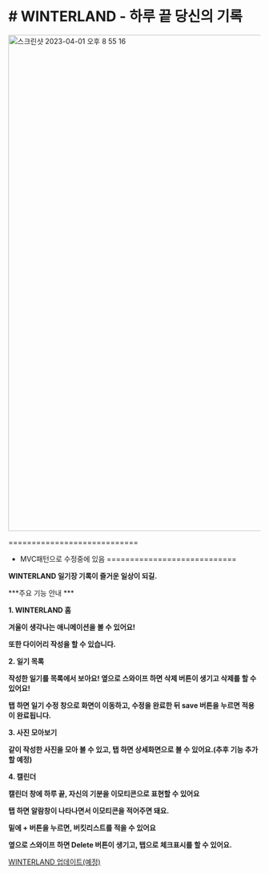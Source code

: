 # # WINTERLAND - 하루 끝 당신의 기록

<img width="989" alt="스크린샷 2023-04-01 오후 8 55 16" src="https://user-images.githubusercontent.com/110097186/230266749-747bae73-8eef-499b-b01b-f3b73681174c.png">

============================
- MVC패턴으로 수정중에 있음
============================

**WINTERLAND 일기장
기록이 즐거운 일상이 되길.**

***주요 기능 안내 ***

**1. WINTERLAND 홈**

**겨울이 생각나는 애니메이션을 볼 수 있어요!**

**또한 다이어리 작성을 할 수 있습니다.**

**2. 일기 목록**

**작성한 일기를 목록에서 보아요! 옆으로 스와이프 하면 삭제 버튼이 생기고 삭제를 할 수 있어요!**

**탭 하면 일기 수정 창으로 화면이 이동하고, 수정을 완료한 뒤 save 버튼을 누르면 적용이 완료됩니다.**

**3. 사진 모아보기**

**같이 작성한 사진을 모아 볼 수 있고, 탭 하면 상세화면으로 볼 수 있어요.(추후 기능 추가할 예정)**

**4. 캘린더**

**캘린더 창에 하루 끝, 자신의 기분을 이모티콘으로 표현할 수 있어요**

**탭 하면 알람창이 나타나면서 이모티콘을 적어주면 돼요.**

**밑에 + 버튼을 누르면, 버킷리스트를 적을 수 있어요**

**옆으로 스와이프 하면 Delete 버튼이 생기고, 탭으로 체크표시를 할 수 있어요.**

[WINTERLAND 업데이트(예정)](https://www.notion.so/WINTERLAND-064b4b12dec948aca8c3ecf3d7261fbb)



